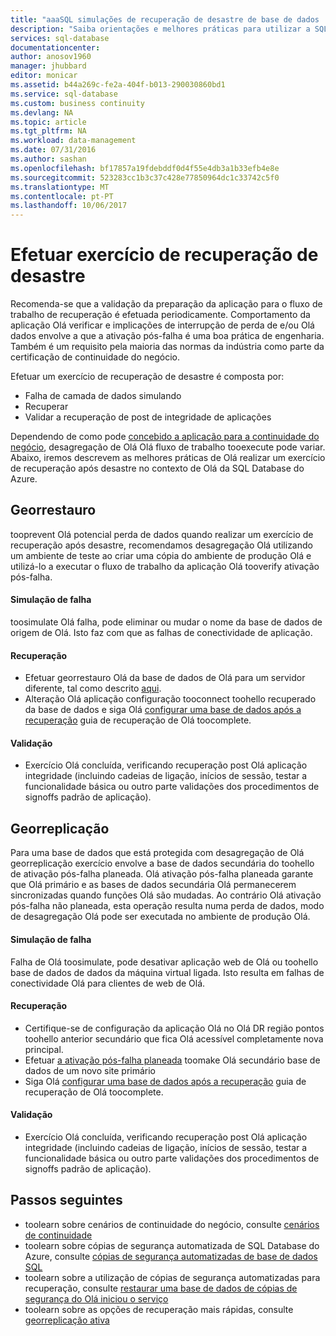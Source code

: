 ```yaml
---
title: "aaaSQL simulações de recuperação de desastre de base de dados | Microsoft Docs"
description: "Saiba orientações e melhores práticas para utilizar a SQL Database do Azure tooperform desastre recuperação aprofunda toohelp a mantê o missão aplicações de negócio crítico toofailures resiliente e falhas."
services: sql-database
documentationcenter: 
author: anosov1960
manager: jhubbard
editor: monicar
ms.assetid: b44a269c-fe2a-404f-b013-290030860bd1
ms.service: sql-database
ms.custom: business continuity
ms.devlang: NA
ms.topic: article
ms.tgt_pltfrm: NA
ms.workload: data-management
ms.date: 07/31/2016
ms.author: sashan
ms.openlocfilehash: bf17857a19fdebddf0d4f55e4db3a1b33efb4e8e
ms.sourcegitcommit: 523283cc1b3c37c428e77850964dc1c33742c5f0
ms.translationtype: MT
ms.contentlocale: pt-PT
ms.lasthandoff: 10/06/2017
---
```

# <a name="performing-disaster-recovery-drill"></a>Efetuar exercício de recuperação de desastre
Recomenda-se que a validação da preparação da aplicação para o fluxo de trabalho de recuperação é efetuada periodicamente. Comportamento da aplicação Olá verificar e implicações de interrupção de perda de e/ou Olá dados envolve a que a ativação pós-falha é uma boa prática de engenharia. Também é um requisito pela maioria das normas da indústria como parte da certificação de continuidade do negócio.

Efetuar um exercício de recuperação de desastre é composta por:

* Falha de camada de dados simulando
* Recuperar
* Validar a recuperação de post de integridade de aplicações

Dependendo de como pode [concebido a aplicação para a continuidade do negócio](sql-database-business-continuity.md), desagregação de Olá Olá fluxo de trabalho tooexecute pode variar. Abaixo, iremos descrevem as melhores práticas de Olá realizar um exercício de recuperação após desastre no contexto de Olá da SQL Database do Azure.

## <a name="geo-restore"></a>Georrestauro
tooprevent Olá potencial perda de dados quando realizar um exercício de recuperação após desastre, recomendamos desagregação Olá utilizando um ambiente de teste ao criar uma cópia do ambiente de produção Olá e utilizá-lo a executar o fluxo de trabalho da aplicação Olá tooverify ativação pós-falha.

#### <a name="outage-simulation"></a>Simulação de falha
toosimulate Olá falha, pode eliminar ou mudar o nome da base de dados de origem de Olá. Isto faz com que as falhas de conectividade de aplicação.

#### <a name="recovery"></a>Recuperação
* Efetuar georrestauro Olá da base de dados de Olá para um servidor diferente, tal como descrito [aqui](sql-database-disaster-recovery.md).
* Alteração Olá aplicação configuração tooconnect toohello recuperado da base de dados e siga Olá [configurar uma base de dados após a recuperação](sql-database-disaster-recovery.md) guia de recuperação de Olá toocomplete.

#### <a name="validation"></a>Validação
* Exercício Olá concluída, verificando recuperação post Olá aplicação integridade (incluindo cadeias de ligação, inícios de sessão, testar a funcionalidade básica ou outro parte validações dos procedimentos de signoffs padrão de aplicação).

## <a name="geo-replication"></a>Georreplicação
Para uma base de dados que está protegida com desagregação de Olá georreplicação exercício envolve a base de dados secundária do toohello de ativação pós-falha planeada. Olá ativação pós-falha planeada garante que Olá primário e as bases de dados secundária Olá permanecerem sincronizadas quando funções Olá são mudadas. Ao contrário Olá ativação pós-falha não planeada, esta operação resulta numa perda de dados, modo de desagregação Olá pode ser executada no ambiente de produção Olá.

#### <a name="outage-simulation"></a>Simulação de falha
Falha de Olá toosimulate, pode desativar aplicação web de Olá ou toohello base de dados de dados da máquina virtual ligada. Isto resulta em falhas de conectividade Olá para clientes de web de Olá.

#### <a name="recovery"></a>Recuperação
* Certifique-se de configuração da aplicação Olá no Olá DR região pontos toohello anterior secundário que fica Olá acessível completamente nova principal.
* Efetuar [a ativação pós-falha planeada](scripts/sql-database-setup-geodr-and-failover-database-powershell.md) toomake Olá secundário base de dados de um novo site primário
* Siga Olá [configurar uma base de dados após a recuperação](sql-database-disaster-recovery.md) guia de recuperação de Olá toocomplete.

#### <a name="validation"></a>Validação
* Exercício Olá concluída, verificando recuperação post Olá aplicação integridade (incluindo cadeias de ligação, inícios de sessão, testar a funcionalidade básica ou outro parte validações dos procedimentos de signoffs padrão de aplicação).

## <a name="next-steps"></a>Passos seguintes
* toolearn sobre cenários de continuidade do negócio, consulte [cenários de continuidade](sql-database-business-continuity.md)
* toolearn sobre cópias de segurança automatizada de SQL Database do Azure, consulte [cópias de segurança automatizadas de base de dados SQL](sql-database-automated-backups.md)
* toolearn sobre a utilização de cópias de segurança automatizadas para recuperação, consulte [restaurar uma base de dados de cópias de segurança do Olá iniciou o serviço](sql-database-recovery-using-backups.md)
* toolearn sobre as opções de recuperação mais rápidas, consulte [georreplicação ativa](sql-database-geo-replication-overview.md)  
